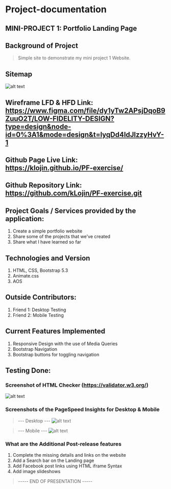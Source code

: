 # Project-documentation

## MINI-PROJECT 1: Portfolio Landing Page

## Background of Project

>  Simple site to demonstrate my mini project 1 Website.

## Sitemap

![alt text](https://github.com/kLojin/project-documentation/blob/main/sitemap.png?raw=true)

## Wireframe LFD & HFD Link: https://www.figma.com/file/dy1yTw2APsjDqoB9ZuuO2T/LOW-FIDELITY-DESIGN?type=design&node-id=0%3A1&mode=design&t=lyqDd4IdJlzzyHvY-1

## Github Page Live Link: https://klojin.github.io/PF-exercise/

## Github Repository Link: https://github.com/kLojin/PF-exercise.git

## Project Goals / Services provided by the application:

1. Create a simple portfolio website
2. Share some of the projects that we've created
3. Share what I have learned so far

## Technologies and Version
1. HTML, CSS, Bootstrap 5.3
2. Animate.css
3. AOS

## Outside Contributors:

1. Friend 1: Desktop Testing
2. Friend 2: Mobile Testing

## Current Features Implemented

1. Responsive Design with the use of Media Queries
2. Bootstrap Navigation
3. Bootstrap buttons for toggling navigation

## Testing Done:

### Screenshot of HTML Checker (https://validator.w3.org/)

![alt text](https://github.com/kLojin/project-documentation/blob/main/nu%20html%20checker.PNG?raw=true)

### Screenshots of the PageSpeed Insights for Desktop & Mobile

> --- Desktop ---
![alt text](https://github.com/kLojin/project-documentation/blob/main/desktop.PNG?raw=true)

> --- Mobile ---
![alt text](https://github.com/kLojin/project-documentation/blob/main/mobile.PNG?raw=true)

### What are the Additional Post-release features

1. Complete the missing details and links on the website
2. Add a Search bar on the Landing page
3. Add Facebook post links using HTML iframe Syntax
4. Add image slideshows



> ----- END OF PRESENTATION ----- 
